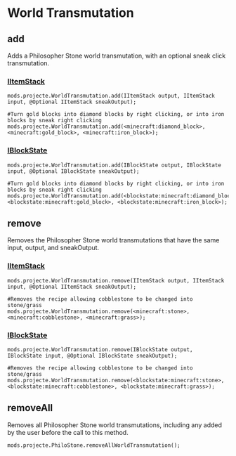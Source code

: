 # World Transmutation

## add

Adds a Philosopher Stone world transmutation, with an optional sneak click transmutation.

### [IItemStack](/Vanilla/Items/IItemStack/)
```
mods.projecte.WorldTransmutation.add(IItemStack output, IItemStack input, @Optional IItemStack sneakOutput);

#Turn gold blocks into diamond blocks by right clicking, or into iron blocks by sneak right clicking 
mods.projecte.WorldTransmutation.add(<minecraft:diamond_block>, <minecraft:gold_block>, <minecraft:iron_block>);
```

### [IBlockState](/Vanilla/Blocks/IBlockState/)

```
mods.projecte.WorldTransmutation.add(IBlockState output, IBlockState input, @Optional IBlockState sneakOutput);

#Turn gold blocks into diamond blocks by right clicking, or into iron blocks by sneak right clicking
mods.projecte.WorldTransmutation.add(<blockstate:minecraft:diamond_block>, <blockstate:minecraft:gold_block>, <blockstate:minecraft:iron_block>);
```


## remove

Removes the Philosopher Stone world transmutations that have the same input, output, and sneakOutput.

### [IItemStack](/Vanilla/Items/IItemStack/)
```
mods.projecte.WorldTransmutation.remove(IItemStack output, IItemStack input, @Optional IItemStack sneakOutput);

#Removes the recipe allowing cobblestone to be changed into stone/grass
mods.projecte.WorldTransmutation.remove(<minecraft:stone>, <minecraft:cobblestone>, <minecraft:grass>);
```

### [IBlockState](/Vanilla/Blocks/IBlockState/)

```
mods.projecte.WorldTransmutation.remove(IBlockState output, IBlockState input, @Optional IBlockState sneakOutput);

#Removes the recipe allowing cobblestone to be changed into stone/grass
mods.projecte.WorldTransmutation.remove(<blockstate:minecraft:stone>, <blockstate:minecraft:cobblestone>, <blockstate:minecraft:grass>); 
```


## removeAll

Removes all Philosopher Stone world transmutations, including any added by the user before the call to this method.

```
mods.projecte.PhiloStone.removeAllWorldTransmutation();
```
